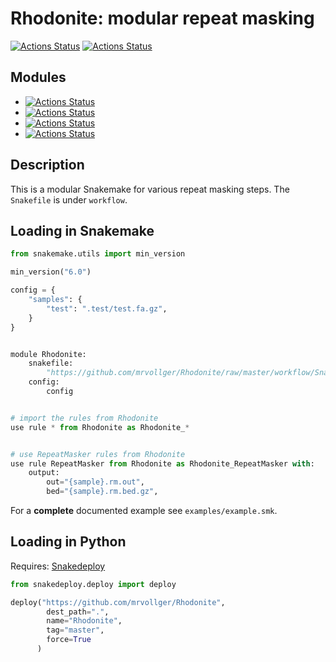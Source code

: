 # Rhodonite: modular repeat masking

[![Actions Status](https://github.com/mrvollger/Rhodonite/workflows/Linting/badge.svg)](https://github.com/mrvollger/Rhodonite/actions)
[![Actions Status](https://github.com/mrvollger/Rhodonite/workflows/black/badge.svg)](https://github.com/mrvollger/Rhodonite/actions)

## Modules

- [![Actions Status](https://github.com/mrvollger/Rhodonite/workflows/RepeatMasker/badge.svg)](https://github.com/mrvollger/Rhodonite/actions)
- [![Actions Status](https://github.com/mrvollger/Rhodonite/workflows/trf/badge.svg)](https://github.com/mrvollger/Rhodonite/actions)
- [![Actions Status](https://github.com/mrvollger/Rhodonite/workflows/windowmasker/badge.svg)](https://github.com/mrvollger/Rhodonite/actions)
- [![Actions Status](https://github.com/mrvollger/Rhodonite/workflows/DupMasker/badge.svg)](https://github.com/mrvollger/Rhodonite/actions)

## Description

This is a modular Snakemake for various repeat masking steps. The `Snakefile` is under `workflow`.

## Loading in **Snakemake**

```python
from snakemake.utils import min_version

min_version("6.0")

config = {
    "samples": {
        "test": ".test/test.fa.gz",
    }
}


module Rhodonite:
    snakefile:
        "https://github.com/mrvollger/Rhodonite/raw/master/workflow/Snakefile"
    config:
        config


# import the rules from Rhodonite
use rule * from Rhodonite as Rhodonite_*


# use RepeatMasker rules from Rhodonite
use rule RepeatMasker from Rhodonite as Rhodonite_RepeatMasker with:
    output:
        out="{sample}.rm.out",
        bed="{sample}.rm.bed.gz",
```

For a **complete** documented example see `examples/example.smk`.

## Loading in **Python**

Requires: [Snakedeploy](https://snakedeploy.readthedocs.io/en/latest/index.html)

```python
from snakedeploy.deploy import deploy

deploy("https://github.com/mrvollger/Rhodonite",
		dest_path=".",
		name="Rhodonite",
		tag="master",
		force=True
	  )
```
